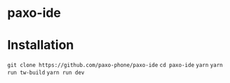 # paxo-ide

<!--https://dev.to/khangnd/build-a-desktop-app-with-electron-and-svelte-44dp-->

# Installation
`git clone https://github.com/paxo-phone/paxo-ide`
`cd paxo-ide`
`yarn`
`yarn run tw-build`
`yarn run dev`

